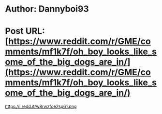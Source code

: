 # Author: Dannyboi93
# Post URL: [https://www.reddit.com/r/GME/comments/mf1k7f/oh_boy_looks_like_some_of_the_big_dogs_are_in/](https://www.reddit.com/r/GME/comments/mf1k7f/oh_boy_looks_like_some_of_the_big_dogs_are_in/)


https://i.redd.it/w8rwzfoe2sp61.png